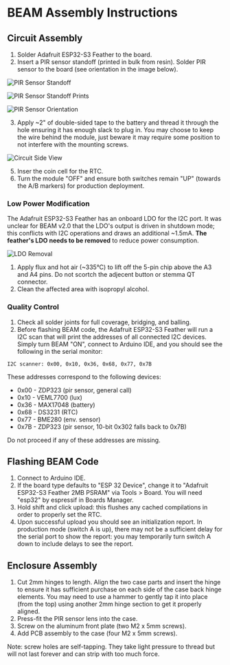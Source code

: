 # BEAM Assembly Instructions

## Circuit Assembly

1. Solder Adafruit ESP32-S3 Feather to the board.
2. Insert a PIR sensor standoff (printed in bulk from resin). Solder PIR sensor to the board (see orientation in the image below).

![PIR Sensor Standoff](BEAM_PIR_standoff.jpg)

![PIR Sensor Standoff Prints](BEAM_PIR_standoff_prints.jpg)

![PIR Sensor Orientation](BEAM_pir_polarity.jpg)

3. Apply ~2" of double-sided tape to the battery and thread it through the hole ensuring it has enough slack to plug in. You may choose to keep the wire behind the module, just beware it may require some position to not interfere with the mounting screws.

![Circuit Side View](BEAM_circuit_side.jpg)

5. Inser the coin cell for the RTC.
6. Turn the module "OFF" and ensure both switches remain "UP" (towards the A/B markers) for production deployment.

### Low Power Modification

The Adafruit ESP32-S3 Feather has an onboard LDO for the I2C port. It was unclear for BEAM v2.0 that the LDO's output is driven in shutdown mode; this conflicts with I2C operations and draws an additional ~1.5mA. **The feather's LDO needs to be removed** to reduce power consumption.

![LDO Removal](BEAM_chip_removal.jpg)

1. Apply flux and hot air (~335°C) to lift off the 5-pin chip above the A3 and A4 pins. Do not scortch the adjecent button or stemma QT connector.
2. Clean the affected area with isopropyl alcohol.

### Quality Control

1. Check all solder joints for full coverage, bridging, and balling.
2. Before flashing BEAM code, the Adafruit ESP32-S3 Feather will run a I2C scan that will print the addresses of all connected I2C devices. Simply turn BEAM "ON", connect to Arduino IDE, and you should see the following in the serial monitor:

```
I2C scanner: 0x00, 0x10, 0x36, 0x68, 0x77, 0x7B
```

These addresses correspond to the following devices:

- 0x00 - ZDP323 (pir sensor, general call)
- 0x10 - VEML7700 (lux)
- 0x36 - MAX17048 (battery)
- 0x68 - DS3231 (RTC)
- 0x77 - BME280 (env. sensor)
- 0x7B - ZDP323 (pir sensor, 10-bit 0x302 falls back to 0x7B)

Do not proceed if any of these addresses are missing.

## Flashing BEAM Code

1. Connect to Arduino IDE.
2. If the board type defaults to "ESP 32 Device", change it to "Adafruit ESP32-S3 Feather 2MB PSRAM" via Tools > Board. You will need "esp32" by espressif in Boards Manager.
3. Hold shift and click upload: this flushes any cached compilations in order to properly set the RTC.
4. Upon successful upload you should see an initialization report. In production mode (switch A is up), there may not be a sufficient delay for the serial port to show the report: you may temporarily turn switch A down to include delays to see the report.

## Enclosure Assembly

1. Cut 2mm hinges to length. Align the two case parts and insert the hinge to ensure it has sufficient purchase on each side of the case back hinge elements. You may need to use a hammer to gently tap it into place (from the top) using another 2mm hinge section to get it properly aligned.
2. Press-fit the PIR sensor lens into the case.
3. Screw on the aluminum front plate (two M2 x 5mm screws).
4. Add PCB assembly to the case (four M2 x 5mm screws).

Note: screw holes are self-tapping. They take light pressure to thread but will not last forever and can strip with too much force.